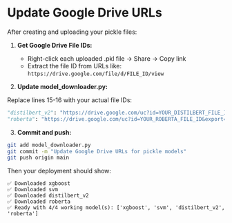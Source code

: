 # Update Google Drive URLs

After creating and uploading your pickle files:

1. **Get Google Drive File IDs:**
   - Right-click each uploaded .pkl file → Share → Copy link
   - Extract the file ID from URLs like: `https://drive.google.com/file/d/FILE_ID/view`

2. **Update model_downloader.py:**
   
Replace lines 15-16 with your actual file IDs:

```python
"distilbert_v2": "https://drive.google.com/uc?id=YOUR_DISTILBERT_FILE_ID&export=download",
"roberta": "https://drive.google.com/uc?id=YOUR_ROBERTA_FILE_ID&export=download"
```

3. **Commit and push:**
```bash
git add model_downloader.py
git commit -m "Update Google Drive URLs for pickle models"  
git push origin main
```

Then your deployment should show:
```
✅ Downloaded xgboost
✅ Downloaded svm
✅ Downloaded distilbert_v2  
✅ Downloaded roberta
✅ Ready with 4/4 working model(s): ['xgboost', 'svm', 'distilbert_v2', 'roberta']
```